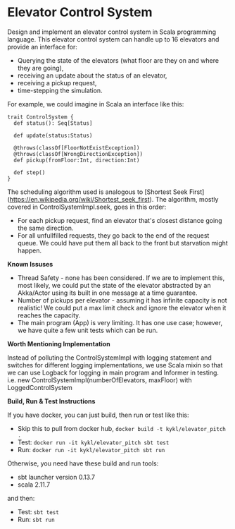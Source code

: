 Elevator Control System
=======================
Design and implement an elevator control system in Scala programming language. This elevator control system can handle up to 16 elevators and provide an interface for:

* Querying the state of the elevators (what floor are they on and where they are going),
* receiving an update about the status of an elevator,
* receiving a pickup request,
* time-stepping the simulation.

For example, we could imagine in Scala an interface like this:

```
trait ControlSystem {
  def status(): Seq[Status]

  def update(status:Status)

  @throws(classOf[FloorNotExistException])
  @throws(classOf[WrongDirectionException])
  def pickup(fromFloor:Int, direction:Int)

  def step()
}
```

The scheduling algorithm used is analogous to [Shortest Seek First] (https://en.wikipedia.org/wiki/Shortest_seek_first). The algorithm, mostly covered in ControlSystemImpl.seek, goes in this order:

* For each pickup request, find an elevator that's closest distance going the same direction.
* For all unfullfilled requests, they go back to the end of the request queue. We could have put them all back to the front but starvation might happen.

**Known Issuses**

* Thread Safety - none has been considered. If we are to implement this, most likely, we could put the state of the elevator abstracted by an Akka/Actor using its built in one message at a time guarantee.
* Number of pickups per elevator - assuming it has infinite capacity is not realistic! We could put a max limit check and ignore the elevator when it reaches the capacity.
* The main program (App) is very limiting. It has one use case; however, we have quite a few unit tests which can be run.

**Worth Mentioning Implementation**

Instead of polluting the ControlSystemImpl with logging statement and switches for different logging implementations, we use Scala mixin so that we can use Logback for logging in main program and Informer in testing.
i.e. new ControlSystemImpl(numberOfElevators, maxFloor) with LoggedControlSystem

**Build, Run & Test Instructions**

If you have docker, you can just build, then run or test like this:
* Skip this to pull from docker hub, `docker build -t kykl/elevator_pitch .`
* Test: `docker run -it kykl/elevator_pitch sbt test`
* Run: `docker run -it kykl/elevator_pitch sbt run`

Otherwise, you need have these build and run tools:
* sbt launcher version 0.13.7
* scala  2.11.7

and then:
* Test: `sbt test`
* Run: `sbt run`
